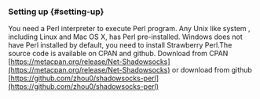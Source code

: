 ### Setting up {#setting-up}

You need a Perl interpreter to execute Perl program. Any Unix like system , including Linux and Mac OS X, has Perl pre-installed. Windows does not have Perl installed by default, you need to install Strawberry Perl.The source code is available on CPAN and github. Download from CPAN [https://metacpan.org/release/Net-Shadowsocks](https://metacpan.org/release/Net-Shadowsocks) or download from github [https://github.com/zhou0/shadowsocks-perl](https://github.com/zhou0/shadowsocks-perl)
